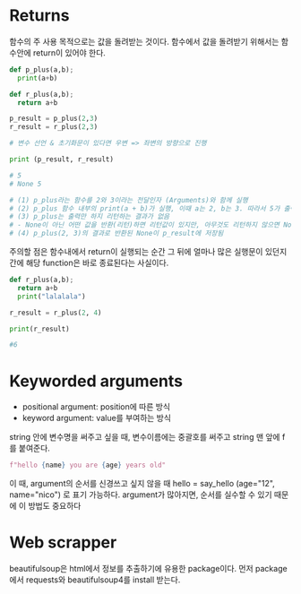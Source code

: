 # Returns

함수의 주 사용 목적으로는 값을 돌려받는 것이다. 함수에서 값을 돌려받기 위해서는 함수안에 return이 있어야 한다.

```python
def p_plus(a,b);
  print(a+b)

def r_plus(a,b);
  return a+b

p_result = p_plus(2,3)
r_result = r_plus(2,3)

# 변수 선언 & 초기화문이 있다면 우변 => 좌변의 방향으로 진행

print (p_result, r_result)

# 5
# None 5

# (1) p_plus라는 함수를 2와 3이라는 전달인자 (Arguments)와 함께 실행
# (2) p_plus 함수 내부의 print(a + b)가 실행, 이때 a는 2, b는 3. 따라서 5가 출력됨
# (3) p_plus는 출력만 하지 리턴하는 결과가 없음
# - None이 아닌 어떤 값을 반환(리턴)하면 리턴값이 있지만, 아무것도 리턴하지 않으면 None이 리턴됨
# (4) p_plus(2, 3)의 결과로 반환된 None이 p_result에 저장됨
```

주의할 점은 함수내에서 return이 실행되는 순간 그 뒤에 얼마나 많은 실행문이 있던지간에 해당 function은 바로 종료된다는 사실이다.

```python
def r_plus(a,b);
  return a+b
  print("lalalala")

r_result = r_plus(2, 4)

print(r_result)

#6
```

# Keyworded arguments

- positional argument: position에 따른 방식
- keyword argument: value를 부여하는 방식

string 안에 변수명을 써주고 싶을 때, 변수이름에는 중괄호를 써주고 string 맨 앞에 f를 붙여준다.

```python
f"hello {name} you are {age} years old"
```

이 때, argument의 순서를 신경쓰고 싶지 않을 때
hello = say_hello (age="12", name="nico") 로 표기 가능하다. argument가 많아지면, 순서를 실수할 수 있기 때문에 이 방법도 중요하다

# Web scrapper

beautifulsoup은 html에서 정보를 추출하기에 유용한 package이다.
먼저 package에서 requests와 beautifulsoup4를 install 받는다.
